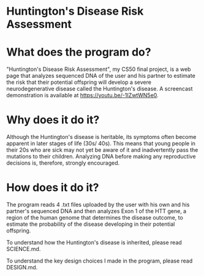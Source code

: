 # Huntington's Disease Risk Assessment

# What does the program do?

"Huntington's Disease Risk Assessment", my CS50 final project, is a web page that analyzes sequenced DNA of the user and his partner to estimate the risk that their potential offspring will develop a severe neurodegenerative disease called the Huntington's disease.
A screencast demonstration is available at https://youtu.be/-1IZwtWN5e0.  

# Why does it do it?

Although the Huntington's disease is heritable, its symptoms often become apparent in later stages of life (30s/ 40s). This means that young people in their 20s who are sick may not yet be aware of it and inadvertently pass the mutations to their children. Analyzing DNA before making any reproductive decisions is, therefore, strongly encouraged.

# How does it do it?

The program reads 4 .txt files uploaded by the user with his own and his partner's sequenced DNA and then analyzes Exon 1 of the HTT gene, a region of the human genome that determines the disease outcome, to estimate the probability of the disease developing in their potential offspring.

To understand how the Huntington's disease is inherited, please read SCIENCE.md.
 
To understand the key design choices I made in the program, please read DESIGN.md. 
